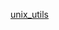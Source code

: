 [unix_utils](https://raw.githubusercontent.com/azohra/strapped/master/straps/unix_utils/README.md ":include")
